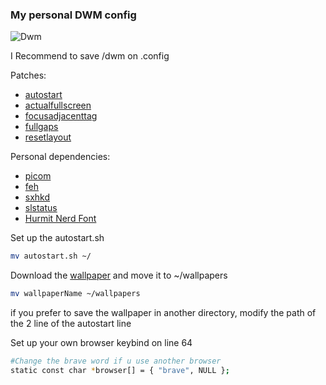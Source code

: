 ### My personal DWM config

![Dwm](https://github.com/CrisitoJ/dwm/blob/main/example.png)

I Recommend to save /dwm on .config 

Patches:
- [autostart](https://dwm.suckless.org/patches/autostart/dwm-autostart-20200610-cb3f58a.diff)
- [actualfullscreen](https://dwm.suckless.org/patches/actualfullscreen/dwm-actualfullscreen-20211013-cb3f58a.diff)
- [focusadjacenttag](https://dwm.suckless.org/patches/focusadjacenttag/dwm-focusadjacenttag-6.3.diff)
- [fullgaps](https://dwm.suckless.org/patches/fullgaps/dwm-fullgaps-6.4.diff)
- [resetlayout](https://dwm.suckless.org/patches/resetlayout/dwm-resetlayout-6.2.diff)

Personal dependencies:
- [picom](https://wiki.archlinux.org/title/picom)
- [feh](https://wiki.archlinux.org/title/Feh)
- [sxhkd](https://wiki.archlinux.org/title/Sxhkd)
- [slstatus](https://tools.suckless.org/slstatus/)
- [Hurmit Nerd Font](https://www.programmingfonts.org/#hermit)


Set up the autostart.sh
```bash
mv autostart.sh ~/
```
Download the [wallpaper](https://www.wallpaperbetter.com/en/hd-wallpaper-uelhc) and move it to ~/wallpapers

```bash
mv wallpaperName ~/wallpapers
```
if you prefer to save the wallpaper in another directory, modify the path of the 2 line of the autostart line

Set up your own browser keybind on line 64
```bash
#Change the brave word if u use another browser
static const char *browser[] = { "brave", NULL };
```
